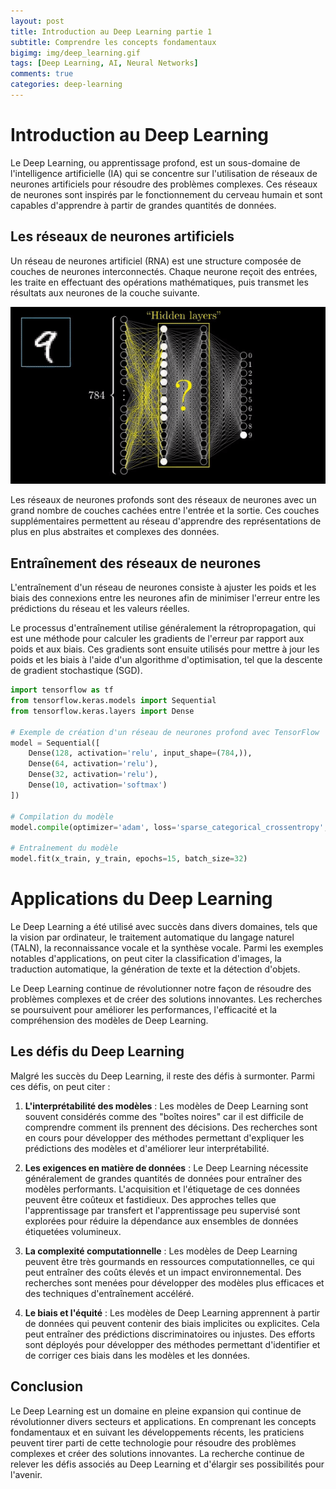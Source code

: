```yaml
---
layout: post
title: Introduction au Deep Learning partie 1
subtitle: Comprendre les concepts fondamentaux
bigimg: img/deep_learning.gif
tags: [Deep Learning, AI, Neural Networks]
comments: true
categories: deep-learning
---
```


# Introduction au Deep Learning

Le Deep Learning, ou apprentissage profond, est un sous-domaine de l'intelligence artificielle (IA) qui se concentre sur l'utilisation de réseaux de neurones artificiels pour résoudre des problèmes complexes. Ces réseaux de neurones sont inspirés par le fonctionnement du cerveau humain et sont capables d'apprendre à partir de grandes quantités de données.

## Les réseaux de neurones artificiels

Un réseau de neurones artificiel (RNA) est une structure composée de couches de neurones interconnectés. Chaque neurone reçoit des entrées, les traite en effectuant des opérations mathématiques, puis transmet les résultats aux neurones de la couche suivante.


<img src="/img/neural_net.gif" alt="Neural Network Architecture" title="Architecture d'un Réseau de Neurone: source 3Blue1Brown">


Les réseaux de neurones profonds sont des réseaux de neurones avec un grand nombre de couches cachées entre l'entrée et la sortie. Ces couches supplémentaires permettent au réseau d'apprendre des représentations de plus en plus abstraites et complexes des données.

## Entraînement des réseaux de neurones

L'entraînement d'un réseau de neurones consiste à ajuster les poids et les biais des connexions entre les neurones afin de minimiser l'erreur entre les prédictions du réseau et les valeurs réelles.

Le processus d'entraînement utilise généralement la rétropropagation, qui est une méthode pour calculer les gradients de l'erreur par rapport aux poids et aux biais. Ces gradients sont ensuite utilisés pour mettre à jour les poids et les biais à l'aide d'un algorithme d'optimisation, tel que la descente de gradient stochastique (SGD).

```python
import tensorflow as tf
from tensorflow.keras.models import Sequential
from tensorflow.keras.layers import Dense

# Exemple de création d'un réseau de neurones profond avec TensorFlow
model = Sequential([
    Dense(128, activation='relu', input_shape=(784,)),
    Dense(64, activation='relu'),
    Dense(32, activation='relu'),
    Dense(10, activation='softmax')
])

# Compilation du modèle
model.compile(optimizer='adam', loss='sparse_categorical_crossentropy', metrics=['accuracy'])

# Entraînement du modèle
model.fit(x_train, y_train, epochs=15, batch_size=32)
```

# Applications du Deep Learning
Le Deep Learning a été utilisé avec succès dans divers domaines, tels que la vision par ordinateur, le traitement automatique du langage naturel (TALN), la reconnaissance vocale et la synthèse vocale. Parmi les exemples notables d'applications, on peut citer la classification d'images, la traduction automatique, la génération de texte et la détection d'objets.

Le Deep Learning continue de révolutionner notre façon de résoudre des problèmes complexes et de créer des solutions innovantes. Les recherches se poursuivent pour améliorer les performances, l'efficacité et la compréhension des modèles de Deep Learning.

## Les défis du Deep Learning

Malgré les succès du Deep Learning, il reste des défis à surmonter. Parmi ces défis, on peut citer :

1. **L'interprétabilité des modèles** : Les modèles de Deep Learning sont souvent considérés comme des "boîtes noires" car il est difficile de comprendre comment ils prennent des décisions. Des recherches sont en cours pour développer des méthodes permettant d'expliquer les prédictions des modèles et d'améliorer leur interprétabilité.

2. **Les exigences en matière de données** : Le Deep Learning nécessite généralement de grandes quantités de données pour entraîner des modèles performants. L'acquisition et l'étiquetage de ces données peuvent être coûteux et fastidieux. Des approches telles que l'apprentissage par transfert et l'apprentissage peu supervisé sont explorées pour réduire la dépendance aux ensembles de données étiquetées volumineux.

3. **La complexité computationnelle** : Les modèles de Deep Learning peuvent être très gourmands en ressources computationnelles, ce qui peut entraîner des coûts élevés et un impact environnemental. Des recherches sont menées pour développer des modèles plus efficaces et des techniques d'entraînement accéléré.

4. **Le biais et l'équité** : Les modèles de Deep Learning apprennent à partir de données qui peuvent contenir des biais implicites ou explicites. Cela peut entraîner des prédictions discriminatoires ou injustes. Des efforts sont déployés pour développer des méthodes permettant d'identifier et de corriger ces biais dans les modèles et les données.

## Conclusion

Le Deep Learning est un domaine en pleine expansion qui continue de révolutionner divers secteurs et applications. En comprenant les concepts fondamentaux et en suivant les développements récents, les praticiens peuvent tirer parti de cette technologie pour résoudre des problèmes complexes et créer des solutions innovantes. La recherche continue de relever les défis associés au Deep Learning et d'élargir ses possibilités pour l'avenir.

